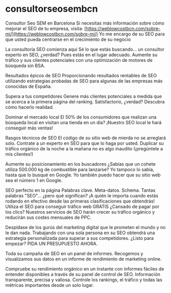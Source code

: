 # consultorseosembcn
Consultor Seo SEM en Barcelona
Si necesitas más información sobre cómo mejorar el SEO de tu empresa, visita: [https://weblowcostbcn.com/sobre-mi/](https://weblowcostbcn.com/sobre-mi/)
Yo me encargo de su SEO para que usted pueda centrarse en el crecimiento de su negocio

La consultoría SEO comienza aquí
Sé lo que estás buscando... un consultor experto en SEO, ¿verdad? Pues estás en el lugar adecuado. Aumente su tráfico y sus clientes potenciales con una optimización de motores de búsqueda sin BSA.

Resultados épicos de SEO
Proporcionando resultados rentables de SEO utilizando estrategias probadas de SEO para algunas de las empresas más conocidas de España.

Supera a tus competidores
Genere más clientes potenciales a medida que se acerca a la primera página del ranking. Satisfactorio, ¿verdad? Descubra cómo hacerlo realidad.

Dominar el mercado local
El 50% de los consumidores que realizan una búsqueda local en visitan una tienda en un día? ¡Nuestro SEO local le hará conseguir más ventas!

Rasgos técnicos de SEO
El código de su sitio web de mierda no se arreglará solo. Contrate a un experto en SEO para que lo haga por usted. Duplicar su tráfico orgánico de la noche a la mañana no es algo inaudito (¡pregúntele a mis clientes!)

Aumente su posicionamiento en los buscadores
¿Sabías que un cohete utiliza 500.000 kg de combustible para lanzarse? Yo tampoco lo sabía, hasta que lo busqué en Google. Yo también puedo hacer que su sitio web sea el número 1 en Google.

SEO perfecto en la página
Palabras clave. Meta-datos. Schema. Tantas palabras "SEO"... ¿pero qué significan? ¡A quién le importa cuando estás rodando en efectivo desde las primeras clasificaciones que obtendrás!
Utiliza el SEO para conseguir tráfico web GRATIS
¿Cansado de pagar por los clics? Nuestros servicios de SEO harán crecer su tráfico orgánico y reducirán sus costes mensuales de PPC.

Despídase de los gurús del marketing digital que le prometen el mundo y no le dan nada. Trabajando con una sola persona en su SEO obtendrá una estrategia personalizada para superar a sus competidores. ¿Listo para empezar? PIDA UN PRESUPUESTO AHORA.

Toda su campaña de SEO en un panel de informes. Recogemos y visualizamos sus datos en un informe de rendimiento de marketing online.

Compruebe su rendimiento orgánico en un instante con informes fáciles de entender disponibles a través de su panel de control de SEO. Información transparente, precisa y valiosa. Controle los rankings, el tráfico y todas las métricas importantes desde un solo lugar.

